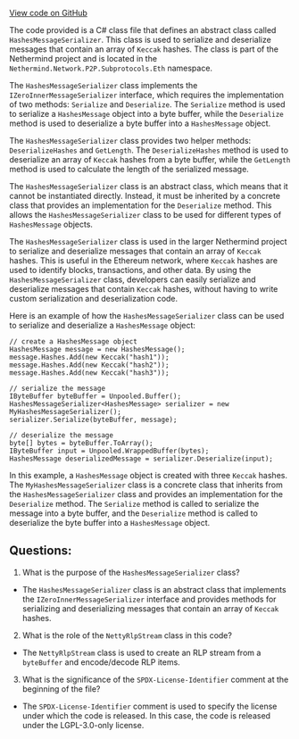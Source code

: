 [View code on GitHub](https://github.com/NethermindEth/nethermind/src/Nethermind/Nethermind.Network/P2P/Subprotocols/Eth/HashesMessageSerializer.cs)

The code provided is a C# class file that defines an abstract class called `HashesMessageSerializer`. This class is used to serialize and deserialize messages that contain an array of `Keccak` hashes. The class is part of the Nethermind project and is located in the `Nethermind.Network.P2P.Subprotocols.Eth` namespace.

The `HashesMessageSerializer` class implements the `IZeroInnerMessageSerializer` interface, which requires the implementation of two methods: `Serialize` and `Deserialize`. The `Serialize` method is used to serialize a `HashesMessage` object into a byte buffer, while the `Deserialize` method is used to deserialize a byte buffer into a `HashesMessage` object.

The `HashesMessageSerializer` class provides two helper methods: `DeserializeHashes` and `GetLength`. The `DeserializeHashes` method is used to deserialize an array of `Keccak` hashes from a byte buffer, while the `GetLength` method is used to calculate the length of the serialized message.

The `HashesMessageSerializer` class is an abstract class, which means that it cannot be instantiated directly. Instead, it must be inherited by a concrete class that provides an implementation for the `Deserialize` method. This allows the `HashesMessageSerializer` class to be used for different types of `HashesMessage` objects.

The `HashesMessageSerializer` class is used in the larger Nethermind project to serialize and deserialize messages that contain an array of `Keccak` hashes. This is useful in the Ethereum network, where `Keccak` hashes are used to identify blocks, transactions, and other data. By using the `HashesMessageSerializer` class, developers can easily serialize and deserialize messages that contain `Keccak` hashes, without having to write custom serialization and deserialization code.

Here is an example of how the `HashesMessageSerializer` class can be used to serialize and deserialize a `HashesMessage` object:

```
// create a HashesMessage object
HashesMessage message = new HashesMessage();
message.Hashes.Add(new Keccak("hash1"));
message.Hashes.Add(new Keccak("hash2"));
message.Hashes.Add(new Keccak("hash3"));

// serialize the message
IByteBuffer byteBuffer = Unpooled.Buffer();
HashesMessageSerializer<HashesMessage> serializer = new MyHashesMessageSerializer();
serializer.Serialize(byteBuffer, message);

// deserialize the message
byte[] bytes = byteBuffer.ToArray();
IByteBuffer input = Unpooled.WrappedBuffer(bytes);
HashesMessage deserializedMessage = serializer.Deserialize(input);
```

In this example, a `HashesMessage` object is created with three `Keccak` hashes. The `MyHashesMessageSerializer` class is a concrete class that inherits from the `HashesMessageSerializer` class and provides an implementation for the `Deserialize` method. The `Serialize` method is called to serialize the message into a byte buffer, and the `Deserialize` method is called to deserialize the byte buffer into a `HashesMessage` object.
## Questions: 
 1. What is the purpose of the `HashesMessageSerializer` class?
- The `HashesMessageSerializer` class is an abstract class that implements the `IZeroInnerMessageSerializer` interface and provides methods for serializing and deserializing messages that contain an array of `Keccak` hashes.

2. What is the role of the `NettyRlpStream` class in this code?
- The `NettyRlpStream` class is used to create an RLP stream from a `byteBuffer` and encode/decode RLP items.

3. What is the significance of the `SPDX-License-Identifier` comment at the beginning of the file?
- The `SPDX-License-Identifier` comment is used to specify the license under which the code is released. In this case, the code is released under the LGPL-3.0-only license.